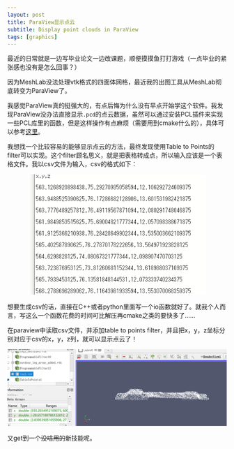 ```yaml
---
layout: post
title: ParaView显示点云
subtitle: Display point clouds in ParaView
tags: [graphics]
---
```





最近的日常就是一边写毕业论文一边改课题，顺便摸摸鱼打打游戏（一点毕业的紧张感也没有是怎么回事？）

因为MeshLab没法处理vtk格式的四面体网格，最近我的出图工具从MeshLab彻底转变为ParaView了。

我感觉ParaView真的挺强大的，有点后悔为什么没有早点开始学这个软件。我发现ParaView没办法直接显示`.pcd`的点云数据，虽然可以通过安装PCL插件来实现一些PCL库里的函数，但是这样操作有点麻烦（需要用到cmake什么的），具体可以参考[这里](https://www.paraview.org/Wiki/ParaView/PCL_Plugin/Download_And_Build_Instructions)。

我想找一个比较容易的能够显示点云的方法，最终发现使用Table to Points的filter可以实现。这个filter顾名思义，就是把表格转成点，所以输入应该是一个表格文件。我以csv文件为输入，csv的格式如下：

<div align=center>
    <img src="../assets/2022-12-12/csv_pts.png"/>
</div>


想要生成csv的话，直接在C++或者python里面写一个io函数就好了。就我个人而言，写这么一个函数花费的时间可比解压再cmake之类的要快多了……

在paraview中读取csv文件，并添加table to points filter，并且把x，y，z坐标分别对应于csv的x，y，z列，就可以显示点云了！
<div align=center>
    <img src="../assets/2022-12-12/ptcloud.png"/>
</div>

又get到一个~~没啥用的~~新技能呢。
